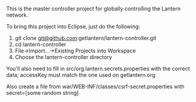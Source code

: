 This is the master controller project for globally controlling the Lantern network.

To bring this project into Eclipse, just do the following:

1. git clone git@github.com:getlantern/lantern-controller.git
2. cd lantern-controller
4. File->Import...->Existing Projects into Workspace
5. Choose the lantern-controller directory 

You'll also need to fill in src/org.lantern.secrets.properties with
the correct data; accessKey must match the one used on getlantern.org

Also create a file from war/WEB-INF/classes/csrf-secret.properties with
secret=[some random string]
